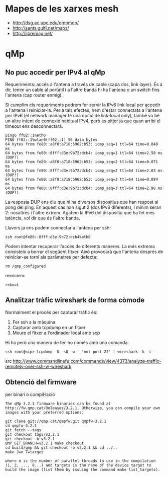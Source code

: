 # Mapes de les xarxes mesh

- http://dsg.ac.upc.edu/qmpmon/
- http://sants.guifi.net/maps/
- http://libremap.net/

# qMp

## No puc accedir per IPv4 al qMp

Requeriments: accés a l'antena a través de cable (capa dos, link layer). És a dir, tenim un cable al portàtil i a l'altre banda hi ha l'antena o un switch fins l'antena (cap router enmig).

Si cumplim els requeriments podrem fer servir la IPv6 link local per accedir a l'antena i reiniciar-la. Per a tals efectes, hem d'estar connectats a l'antena per IPv6 (el network manager té una opció de link-local only), també va bé un altre intent de connexió habitual IPv4, però es pitjor ja que quan arribi el timeout ens desconnectarà.

```
ping6 ff02::1%eth0
PING ff02::1%wlan0(ff02::1) 56 data bytes
64 bytes from fe80::a8f0:a718:5962:b53: icmp_seq=1 ttl=64 time=0.040 ms
64 bytes from fe80::8fff:d3e:9b72:dcb4: icmp_seq=1 ttl=64 time=2.58 ms (DUP!)
64 bytes from fe80::a8f0:a718:5962:b53: icmp_seq=2 ttl=64 time=0.071 ms
64 bytes from fe80::8fff:d3e:9b72:dcb4: icmp_seq=2 ttl=64 time=2.83 ms (DUP!)
64 bytes from fe80::a8f0:a718:5962:b53: icmp_seq=3 ttl=64 time=0.084 ms
64 bytes from fe80::8fff:d3e:9b72:dcb4: icmp_seq=3 ttl=64 time=2.98 ms (DUP!)
```

La resposta DUP ens diu que hi ha diversos dispositius que han respost al pong del ping. En aquest cas han sigut 2 (dos IPv6 diferents), i mínim seran 2: nosaltres i l'altre extrem. Agafem la IPv6 del dispositiu que ha fet més latència, vol dir que és l'altre banda.

Llavors ja ens podem connectar a l'antena per ssh:

`ssh root@fe80::8fff:d3e:9b72:dcb4%eth0`

Podem intentar recuperar l'accés de diferents maneres. La més extrema consisteix a borrar el següent fitxer. Això provocarà que l'antena després de reiniciar-se torni als paràmetres per defecte:

`rm /qmp_configured`

reiniciem:

`reboot`

## Analitzar tràfic wireshark de forma còmode

Normalment el procés per capturar tràfic és:

1. Fer ssh a la màquina
2. Capturar amb tcpdump en un fitxer
3. Moure el fitxer a l'ordinador local amb scp

Hi ha però una manera de fer-ho només amb una comanda:

`ssh root@<ip> tcpdump -U -s0 -w - 'not port 22' | wireshark -k -i -`

src http://www.commandlinefu.com/commands/view/4373/analyze-traffic-remotely-over-ssh-w-wireshark

## Obtenció del firmware

per binari o compil·lació

```
The qMp 3.2.1 firmware binaries can be found at http://fw.qmp.cat/Releases/3.2.1. Otherwise, you can compile your own images with your preferred options:

git clone git://qmp.cat/qmpfw.git qmpfw-3.2.1
cd qmpfw-3.2.1
git fetch --tags
git checkout tags/v3.2.1
git checkout -b v3.2.1
QMP_GIT_BRANCH=v3.2.1 make checkout
cd build/qmp && git checkout -b v3.2.1 && cd ../..
make J=n T=target

where n is the number of parallel threads to use in the compilation (1, 2, ..., 8...) and targets is the name of the device target to build the image (list them by issuing the command make list_targets).
```
